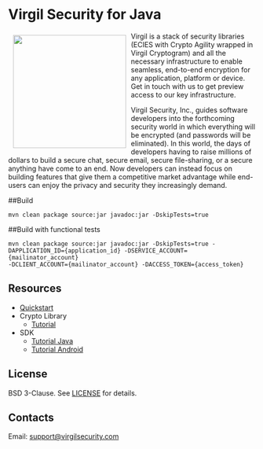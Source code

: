 # Virgil Security for Java

<a href="https://d3js.org"><img width="230px" src="https://github.com/VirgilSecurity/virgil-net/blob/master/logo.png" align="left" hspace="10" vspace="6"></a>

Virgil is a stack of security libraries (ECIES with Crypto Agility wrapped in Virgil Cryptogram) and all the necessary infrastructure to enable seamless, end-to-end encryption for any application, platform or device. Get in touch with us to get preview access to our key infrastructure.

Virgil Security, Inc., guides software developers into the forthcoming security world in which everything will be encrypted (and passwords will be eliminated). In this world, the days of developers having to raise millions of dollars to build a secure chat, secure email, secure file-sharing, or a secure anything have come to an end. Now developers can instead focus on building features that give them a competitive market advantage while end-users can enjoy the privacy and security they increasingly demand.

##Build

```
mvn clean package source:jar javadoc:jar -DskipTests=true
```

##Build with functional tests

```
mvn clean package source:jar javadoc:jar -DskipTests=true -DAPPLICATION_ID={application_id} -DSERVICE_ACCOUNT={mailinator_account}
-DCLIENT_ACCOUNT={mailinator_account} -DACCESS_TOKEN={access_token}
```

## Resources

* [Quickstart](/docs/quickstart.md)
* Crypto Library 
  * [Tutorial](/docs/crypto.md) 
* SDK
  * [Tutorial Java](/docs/keys-java.md)
  * [Tutorial Android](/docs/keys-android.md)

## License
BSD 3-Clause. See [LICENSE](https://github.com/VirgilSecurity/virgil/blob/master/LICENSE) for details.

## Contacts
Email: <support@virgilsecurity.com>

